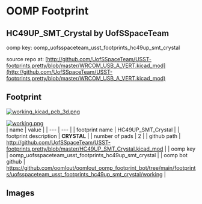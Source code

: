 # OOMP Footprint  
## HC49UP_SMT_Crystal  by UofSSpaceTeam  
  
oomp key: oomp_uofsspaceteam_usst_footprints_hc49up_smt_crystal  
  
source repo at: [http://github.com/UofSSpaceTeam/USST-footprints.pretty/blob/master/WRCOM_USB_A_VERT.kicad_mod](http://github.com/UofSSpaceTeam/USST-footprints.pretty/blob/master/WRCOM_USB_A_VERT.kicad_mod)  
## Footprint  
  
[![working_kicad_pcb_3d.png](working_kicad_pcb_3d_600.png)](working_kicad_pcb_3d.png)  
  
[![working.png](working_600.png)](working.png)  
| name | value | 
| --- | --- | 
| footprint name | HC49UP_SMT_Crystal | 
| footprint description | <b>CRYSTAL</b> | 
| number of pads | 2 | 
| github path | http://github.com/UofSSpaceTeam/USST-footprints.pretty/blob/master/HC49UP_SMT_Crystal.kicad_mod | 
| oomp key | oomp_uofsspaceteam_usst_footprints_hc49up_smt_crystal | 
| oomp bot github | https://github.com/oomlout/oomlout_oomp_footprint_bot/tree/main/footprints/uofsspaceteam_usst_footprints_hc49up_smt_crystal/working | 
## Images  
